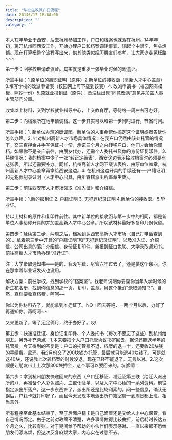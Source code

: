 ```yaml
---
title: "毕业生改派户口流程"
date: 20146/17 18:00:00
description: ""
category: ""
---
```


本人12年毕业于西安，后去杭州参加工作，户口和档案也就落在杭州。14年年初，离开杭州回西安工作，开始办理户口和档案调转事宜，谈起个中艰辛，焦头烂额。现在打算把整个流程写出来，供其他类似经历朋友们参考，让大家少走冤枉路~~~

第一步：回学校申请改派证。其实就是重发一张毕业时候的派遣证。

所需手续：1.原单位的离职证明（原件）2.新单位的接收函（高新人才中心盖章）3.填写学校的改派申请表（校园网上可下载到该表）4. 改派申请书（校园网有模板，照抄一份）5.原就业报到证（原件），备注栏出具“同意改派”意见并加盖人事主管部门公章。

收集以上材料，交到学校就业指导中心，上交教育厅，等待约一周左右可办好。

第二步：向档案所在地申请调档。这一步其实可以和第一步同时进行，节省时间。

所需手续：1. 新单位办理的商调函。新单位的人事会帮你搞定这个证明或者告诉你怎么办理。2. 针对杭州高新人才市场具体情况：在我户口仍然由该处托管的情况下，交三百押金并手写保证书一份，承诺三个月之内转移户口，他们才会给你调档。如果你不是亲自前往，由朋友代办，还需个人委托书及你的身份证复印件。3.特殊情况：我的档案中少了一张“转正定级表”，西安这边表示接收档案时必须要有这张表。所以还需要补办。同样，杭州高新人才网下载该表格，由原单位盖章，杭州高新人才中心盖章再拿给西安这边。4. 在杭州这边开具的手续还有—-户籍证明和无犯罪纪录证明（人才中心出具，由所管辖派出所盖章生效）。

第三步：前往西安市人才市场领取《准入证》和介绍信。

所需手续：1.新的报到证 2. 户籍证明 3. 无犯罪纪录证明 4.新单位的接收函。5.毕业证。

持以上材料的原件和复印件前往。其中新单位的接收函与第一步中的相同，都是新单位人事给你开具的并加盖高新人才中心公章。所以该材料最好多复印几份保留。

第四步：延续第二步，两周之后，档案到达西安高新人才市场（自己打电话查到的）。拿着第三步中开具的“户籍证明”和“无犯罪记录证明”，以及准入证、介绍信、公司出具的落户介绍信、身份证复印件、新报到证白色联、大学录取通知书。前往高新人才市场办理“准迁证”。

注：大学录取通知书——是的，我没写错，尽管六年过去了，还是要这个东西，你在那拿着毕业证发火也没用。

解决方案：前往学校，找到学校的“档案室”。找老师说明你要查你当年入学时候的新生花名册，找到你信息的那一页，复印，盖章。用这个抵消“录取通知书”。当然，查档要收查档费。呵呵~~

你以为你材料齐了，就能拿到准迁证了。NO！回去等吧，一两个月以后，办好了再通知你。再呵呵~~

又来更新了，等了足足俩月，终于办好了。哎!

第五步：快递准迁证、身份证复印件、个人委托书（每次不要忘了这些）到杭州给朋友。另外补充两点：1.本来要把个人户口托管协议书寄回去，据说还能退半年的托管费。今天得到的答复是：户口的托管费不退，档案的退一半，还要收20块钱的手续费。尼玛，我2月份交了290块钱办托管，最后就只能退40块钱了。可是就这40块，还说我上次转档案的时候没退，现在已经不能退了。无言以对。2.这次顺便让朋友带上上次那300块押金，这个事可以要回来的。坑爹啊！

第六步：拿到杭州朋友快递回来的东西（户口迁移证、准迁证第三联（给迁入派出所的））、再准备个人彩色照片、血型化验单、以及人才中心给的一系列资料。前往指定派出所落户。这一步东西齐了，派出所还是比较利索的。问一些信息，确认无误后，户籍卡就打印好了。而且今天发现本地派出所户籍室周一到周日都上班，相当意外。

所有程序至此基本结束了，至于后面户籍卡是自己留着还是交给人才中心保管，看自己情况而定。由于之前对政策不清楚，许多事情做得比较曲折，前后耗时长达五个月之久，比较夸张。对于期间给予帮助的小伙伴们表示感谢。一直以来都不愿给朋友们添麻烦，但这次反复麻烦大家，内心实在过意不去。
